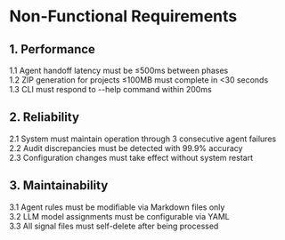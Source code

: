 # Non-Functional Requirements

## 1. Performance
1.1 Agent handoff latency must be ≤500ms between phases  
1.2 ZIP generation for projects ≤100MB must complete in <30 seconds  
1.3 CLI must respond to --help command within 200ms  

## 2. Reliability
2.1 System must maintain operation through 3 consecutive agent failures  
2.2 Audit discrepancies must be detected with 99.9% accuracy  
2.3 Configuration changes must take effect without system restart  

## 3. Maintainability
3.1 Agent rules must be modifiable via Markdown files only  
3.2 LLM model assignments must be configurable via YAML  
3.3 All signal files must self-delete after being processed